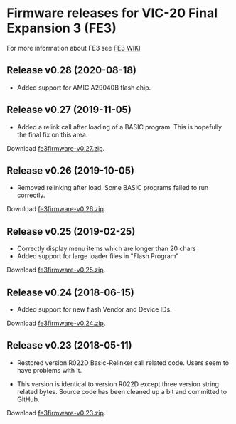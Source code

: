 # Firmware releases for VIC-20 Final Expansion 3 (FE3)

For more information about FE3 see
[FE3 WIKI](http://sleepingelephant.com/denial/wiki/index.php?title=Final_Expansion)

## Release v0.28 (2020-08-18)
- Added support for AMIC A29040B flash chip.

## Release v0.27 (2019-11-05)

- Added a relink call after loading of a BASIC program. This is hopefully
  the final fix on this area.

Download [fe3firmware-v0.27.zip](releases/fe3firmware-v0.27.zip).

## Release v0.26 (2019-10-05)

- Removed relinking after load. Some BASIC programs failed to run correctly.

Download [fe3firmware-v0.26.zip](releases/fe3firmware-v0.26.zip).

## Release v0.25 (2019-02-25)

- Correctly display menu items which are longer than 20 chars
- Added support for large loader files in "Flash Program"

Download [fe3firmware-v0.25.zip](releases/fe3firmware-v0.25.zip).

## Release v0.24 (2018-06-15)

- Added support for new flash Vendor and Device IDs.

Download [fe3firmware-v0.24.zip](releases/fe3firmware-v0.24.zip).

## Release v0.23 (2018-05-11)

- Restored version R022D Basic-Relinker call related code. Users seem to
  have problems with it.

- This version is identical to version R022D except three version string
  related bytes. Source code has been cleaned up a bit and committed to
  GitHub.

Download [fe3firmware-v0.23.zip](releases/fe3firmware-v0.23.zip).
